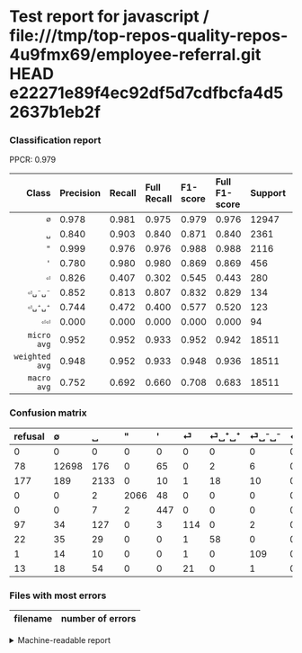 # Test report for javascript / file:///tmp/top-repos-quality-repos-4u9fmx69/employee-referral.git HEAD e22271e89f4ec92df5d7cdfbcfa4d52637b1eb2f

### Classification report

PPCR: 0.979

| Class | Precision | Recall | Full Recall | F1-score | Full F1-score | Support | Full Support | PPCR |
|------:|:----------|:-------|:------------|:---------|:---------|:--------|:-------------|:-----|
| `∅` | 0.978| 0.981| 0.975| 0.979| 0.976| 12947| 13025| 0.994 |
| `␣` | 0.840| 0.903| 0.840| 0.871| 0.840| 2361| 2538| 0.930 |
| `"` | 0.999| 0.976| 0.976| 0.988| 0.988| 2116| 2116| 1.000 |
| `'` | 0.780| 0.980| 0.980| 0.869| 0.869| 456| 456| 1.000 |
| `⏎` | 0.826| 0.407| 0.302| 0.545| 0.443| 280| 377| 0.743 |
| `⏎␣⁻␣⁻` | 0.852| 0.813| 0.807| 0.832| 0.829| 134| 135| 0.993 |
| `⏎␣⁺␣⁺` | 0.744| 0.472| 0.400| 0.577| 0.520| 123| 145| 0.848 |
| `⏎⏎` | 0.000| 0.000| 0.000| 0.000| 0.000| 94| 107| 0.879 |
| `micro avg` | 0.952| 0.952| 0.933| 0.952| 0.942| 18511| 18899| 0.979 |
| `weighted avg` | 0.948| 0.952| 0.933| 0.948| 0.936| 18511| 18899| 0.979 |
| `macro avg` | 0.752| 0.692| 0.660| 0.708| 0.683| 18511| 18899| 0.979 |

### Confusion matrix

|refusal|  ∅| ␣| "| '| ⏎| ⏎␣⁺␣⁺| ⏎␣⁻␣⁻| ⏎⏎| 
|:---|:---|:---|:---|:---|:---|:---|:---|:---|
|0 |0 |0 |0 |0 |0 |0 |0 |0 |
|78 |12698 |176 |0 |65 |0 |2 |6 |0 |
|177 |189 |2133 |0 |10 |1 |18 |10 |0 |
|0 |0 |2 |2066 |48 |0 |0 |0 |0 |
|0 |0 |7 |2 |447 |0 |0 |0 |0 |
|97 |34 |127 |0 |3 |114 |0 |2 |0 |
|22 |35 |29 |0 |0 |1 |58 |0 |0 |
|1 |14 |10 |0 |0 |1 |0 |109 |0 |
|13 |18 |54 |0 |0 |21 |0 |1 |0 |

### Files with most errors

| filename | number of errors|
|:----:|:-----|

<details>
    <summary>Machine-readable report</summary>
```json
{
  "cl_report": {"\"": {"f1-score": 0.9875717017208414, "precision": 0.9990328820116054, "recall": 0.9763705103969754, "support": 2116}, "\u0027": {"f1-score": 0.8688046647230321, "precision": 0.7801047120418848, "recall": 0.9802631578947368, "support": 456}, "macro avg": {"f1-score": 0.7076267049437038, "precision": 0.7523092528788623, "recall": 0.6916190714760759, "support": 18511}, "micro avg": {"f1-score": 0.9521365674463832, "precision": 0.9521365674463832, "recall": 0.9521365674463832, "support": 18511}, "weighted avg": {"f1-score": 0.9483521318779548, "precision": 0.948015597730612, "recall": 0.9521365674463832, "support": 18511}, "\u2205": {"f1-score": 0.9792172739541161, "precision": 0.9776716969510317, "recall": 0.9807677454236503, "support": 12947}, "\u23ce": {"f1-score": 0.5454545454545454, "precision": 0.8260869565217391, "recall": 0.40714285714285714, "support": 280}, "\u23ce\u23ce": {"f1-score": 0.0, "precision": 0.0, "recall": 0.0, "support": 94}, "\u23ce\u2423\u207a\u2423\u207a": {"f1-score": 0.5771144278606964, "precision": 0.7435897435897436, "recall": 0.4715447154471545, "support": 123}, "\u23ce\u2423\u207b\u2423\u207b": {"f1-score": 0.83206106870229, "precision": 0.8515625, "recall": 0.8134328358208955, "support": 134}, "\u2423": {"f1-score": 0.8707899571341091, "precision": 0.8404255319148937, "recall": 0.9034307496823379, "support": 2361}},
  "cl_report_full": {"\"": {"f1-score": 0.9875717017208414, "precision": 0.9990328820116054, "recall": 0.9763705103969754, "support": 2116}, "\u0027": {"f1-score": 0.8688046647230321, "precision": 0.7801047120418848, "recall": 0.9802631578947368, "support": 456}, "macro avg": {"f1-score": 0.6831097682231473, "precision": 0.7523092528788623, "recall": 0.6602185386624642, "support": 18899}, "micro avg": {"f1-score": 0.942261427425822, "precision": 0.9521365674463832, "recall": 0.9325890258743849, "support": 18899}, "weighted avg": {"f1-score": 0.9359844357979842, "precision": 0.9456093662492222, "recall": 0.9325890258743849, "support": 18899}, "\u2205": {"f1-score": 0.9762810902241187, "precision": 0.9776716969510317, "recall": 0.97489443378119, "support": 13025}, "\u23ce": {"f1-score": 0.4427184466019417, "precision": 0.8260869565217391, "recall": 0.30238726790450926, "support": 377}, "\u23ce\u23ce": {"f1-score": 0.0, "precision": 0.0, "recall": 0.0, "support": 107}, "\u23ce\u2423\u207a\u2423\u207a": {"f1-score": 0.5201793721973095, "precision": 0.7435897435897436, "recall": 0.4, "support": 145}, "\u23ce\u2423\u207b\u2423\u207b": {"f1-score": 0.8288973384030419, "precision": 0.8515625, "recall": 0.8074074074074075, "support": 135}, "\u2423": {"f1-score": 0.8404255319148938, "precision": 0.8404255319148937, "recall": 0.8404255319148937, "support": 2538}},
  "ppcr": 0.9794698132176306
}
```
</details>
